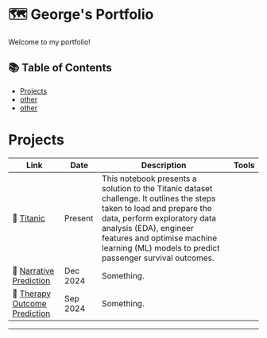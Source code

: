 # 🗺 George's Portfolio

Welcome to my portfolio!

## 📚 Table of Contents
- [Projects](#data-engineering)
- [other](#other)
- [other](#other)

# Projects

| Link | Date | Description | Tools | 
|---|---|---|---|
| 🚗 [Titanic](https://github.com/georgesnape01/titanic) | Present | This notebook presents a solution to the Titanic dataset challenge. It outlines the steps taken to load and prepare the data, perform exploratory data analysis (EDA), engineer features and optimise machine learning (ML) models to predict passenger survival outcomes. |
| 🐶 [Narrative Prediction](https://github.com/georgesnape01/dissertation) | Dec 2024 | Something. |
| 🚗 [Therapy Outcome Prediction](https://github.com/georgesnape01/dissertation) | Sep 2024 | Something. |

***
